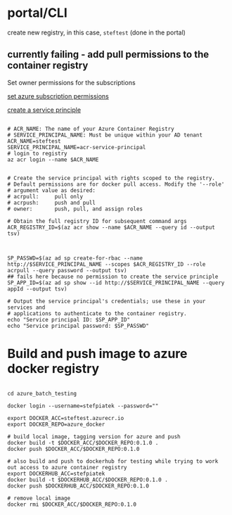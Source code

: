 
# portal/CLI

create new registry, in this case, `steftest` (done in the portal)


## currently failing - add pull permissions to the container registry

Set owner permissions for the subscriptions

[set azure subscription permissions](https://docs.microsoft.com/en-us/azure/active-directory/develop/howto-create-service-principal-portal#check-azure-subscription-permissions)



[create a service principle](https://docs.microsoft.com/en-us/azure/container-registry/container-registry-auth-service-principal#create-a-service-principal)
```shell script

# ACR_NAME: The name of your Azure Container Registry
# SERVICE_PRINCIPAL_NAME: Must be unique within your AD tenant
ACR_NAME=steftest
SERVICE_PRINCIPAL_NAME=acr-service-principal
# login to registry
az acr login --name $ACR_NAME


# Create the service principal with rights scoped to the registry.
# Default permissions are for docker pull access. Modify the '--role'
# argument value as desired:
# acrpull:     pull only
# acrpush:     push and pull
# owner:       push, pull, and assign roles

# Obtain the full registry ID for subsequent command args
ACR_REGISTRY_ID=$(az acr show --name $ACR_NAME --query id --output tsv)



SP_PASSWD=$(az ad sp create-for-rbac --name http://$SERVICE_PRINCIPAL_NAME --scopes $ACR_REGISTRY_ID --role acrpull --query password --output tsv)
## fails here because no permission to create the service principle
SP_APP_ID=$(az ad sp show --id http://$SERVICE_PRINCIPAL_NAME --query appId --output tsv)

# Output the service principal's credentials; use these in your services and
# applications to authenticate to the container registry.
echo "Service principal ID: $SP_APP_ID"
echo "Service principal password: $SP_PASSWD"
```


# Build and push image to azure docker registry


```shell script

cd azure_batch_testing

docker login --username=stefpiatek --password=""

export DOCKER_ACC=steftest.azurecr.io
export DOCKER_REPO=azure_docker

# build local image, tagging version for azure and push
docker build -t $DOCKER_ACC/$DOCKER_REPO:0.1.0 .
docker push $DOCKER_ACC/$DOCKER_REPO:0.1.0

# also build and push to dockerhub for testing while trying to work out access to azure container registry
export DOCKERHUB_ACC=stefpiatek
docker build -t $DOCKERHUB_ACC/$DOCKER_REPO:0.1.0 .
docker push $DOCKERHUB_ACC/$DOCKER_REPO:0.1.0

# remove local image
docker rmi $DOCKER_ACC/$DOCKER_REPO:0.1.0

```
